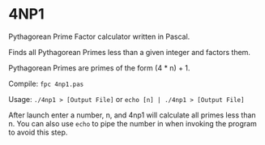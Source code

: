 # 4NP1

Pythagorean Prime Factor calculator written in Pascal.

Finds all Pythagorean Primes less than a given integer and factors them.

Pythagorean Primes are primes of the form (4 * n) + 1.

Compile: 
`fpc 4np1.pas`

Usage: 
`./4np1 > [Output File]`
or
`echo [n] | ./4np1 > [Output File]`

After launch enter a number, n, and 4np1 will calculate all primes less than n.
You can also use `echo` to pipe the number in when invoking the program to avoid this step.
